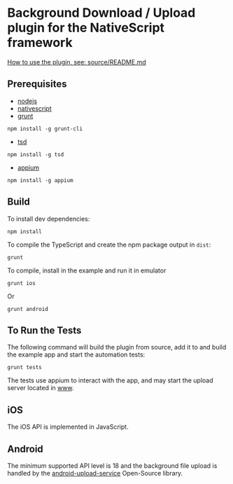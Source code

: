 # Background Download / Upload plugin for the NativeScript framework
[How to use the plugin, see: source/README.md](source/)

## Prerequisites
 - [nodejs](https://nodejs.org/)
 - [nativescript](https://www.nativescript.org/)
 - [grunt](http://gruntjs.com/getting-started)  
```
npm install -g grunt-cli
```
 - [tsd](https://github.com/DefinitelyTyped/tsd)  
```
npm install -g tsd
```
 - [appium](http://appium.io/getting-started.html)
```
npm install -g appium
```

## Build
To install dev dependencies:
```
npm install
```

To compile the TypeScript and create the npm package output in `dist`:
```
grunt
```

To compile, install in the example and run it in emulator
```
grunt ios
```
Or
```
grunt android
```

## To Run the Tests
The following command will build the plugin from source, add it to and build the example app and start the automation tests:
```
grunt tests
```
The tests use appium to interact with the app, and may start the upload server located in [www](./examples/www/server.js).

## iOS
The iOS API is implemented in JavaScript.

## Android
The minimum supported API level is 18 and the background file upload is handled by the [android-upload-service](https://github.com/alexbbb/android-upload-service) Open-Source library.